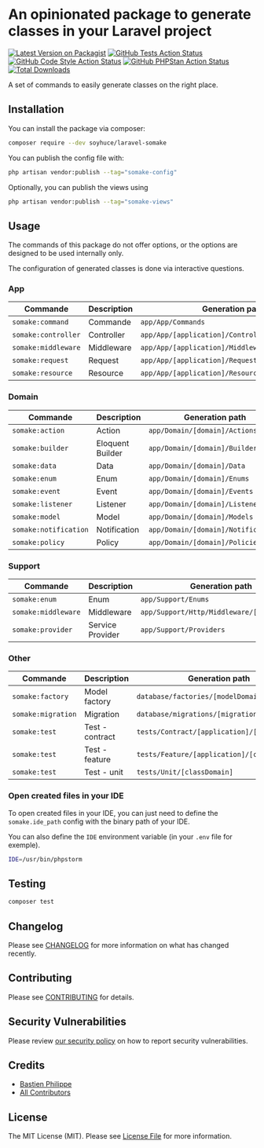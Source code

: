# An opinionated package to generate classes in your Laravel project

[![Latest Version on Packagist](https://img.shields.io/packagist/v/soyhuce/laravel-somake.svg?style=flat-square)](https://packagist.org/packages/soyhuce/laravel-somake)
[![GitHub Tests Action Status](https://img.shields.io/github/actions/workflow/status/soyhuce/laravel-somake/run-tests.yml?branch=main&label=tests&style=flat-square)](https://github.com/soyhuce/laravel-somake/actions?query=workflow%3Arun-tests+branch%3Amain)
[![GitHub Code Style Action Status](https://img.shields.io/github/actions/workflow/status/soyhuce/laravel-somake/php-cs-fixer.yml?branch=main&label=code%20style&style=flat-square)](https://github.com/soyhuce/laravel-somake/actions?query=workflow%3A"Fix+PHP+code+style+issues"+branch%3Amain)
[![GitHub PHPStan Action Status](https://img.shields.io/github/actions/workflow/status/soyhuce/laravel-somake/phpstan.yml?branch=main&label=PHPStan&style=flat-square)](https://github.com/soyhuce/laravel-somake/actions?query=workflow%3A"PHPStan"+branch%3Amain)
[![Total Downloads](https://img.shields.io/packagist/dt/soyhuce/laravel-somake.svg?style=flat-square)](https://packagist.org/packages/soyhuce/laravel-somake)

A set of commands to easily generate classes on the right place.

## Installation

You can install the package via composer:

```bash
composer require --dev soyhuce/laravel-somake
```

You can publish the config file with:

```bash
php artisan vendor:publish --tag="somake-config"
```

Optionally, you can publish the views using

```bash
php artisan vendor:publish --tag="somake-views"
```

## Usage

The commands of this package do not offer options, or the options are designed to be used internally only.

The configuration of generated classes is done via interactive questions.

### App

| Commande            | Description | Generation path                                  |
|---------------------|-------------|--------------------------------------------------|
| `somake:command`    | Commande    | `app/App/Commands`                               |
| `somake:controller` | Controller  | `app/App/[application]/Controllers/[namespace?]` |
| `somake:middleware` | Middleware  | `app/App/[application]/Middleware/[namespace?]`  |
| `somake:request`    | Request     | `app/App/[application]/Requests/[namespace?]`    |
| `somake:resource`   | Resource    | `app/App/[application]/Resources/[model domain]` |

### Domain

| Commande              | Description      | Generation path                     |
|-----------------------|------------------|-------------------------------------|
| `somake:action`       | Action           | `app/Domain/[domain]/Actions`       |
| `somake:builder`      | Eloquent Builder | `app/Domain/[domain]/Builders`      |
| `somake:data`         | Data             | `app/Domain/[domain]/Data`          |
| `somake:enum`         | Enum             | `app/Domain/[domain]/Enums`         |
| `somake:event`        | Event            | `app/Domain/[domain]/Events`        |
| `somake:listener`     | Listener         | `app/Domain/[domain]/Listeners`     |
| `somake:model`        | Model            | `app/Domain/[domain]/Models`        |
| `somake:notification` | Notification     | `app/Domain/[domain]/Notifications` |
| `somake:policy`       | Policy           | `app/Domain/[domain]/Policies`      |

### Support

| Commande            | Description      | Generation path                            |
|---------------------|------------------|--------------------------------------------|
| `somake:enum`       | Enum             | `app/Support/Enums`                        |
| `somake:middleware` | Middleware       | `app/Support/Http/Middleware/[namespace?]` |
| `somake:provider`   | Service Provider | `app/Support/Providers`                    |

### Other

| Commande           | Description     | Generation path                             |
|--------------------|-----------------|---------------------------------------------|
| `somake:factory`   | Model factory   | `database/factories/[modelDomain]`          |
| `somake:migration` | Migration       | `database/migrations/[migration]`           |
| `somake:test`      | Test - contract | `tests/Contract/[application]/[controller]` |
| `somake:test`      | Test - feature  | `tests/Feature/[application]/[controller]`  |
| `somake:test`      | Test - unit     | `tests/Unit/[classDomain]`                  |

### Open created files in your IDE

To open created files in your IDE, you can just need to define the `somake.ide_path` config with the binary path of your IDE.

You can also define the `IDE` environment variable (in your `.env` file for exemple).

```bash
IDE=/usr/bin/phpstorm
```

## Testing

```bash
composer test
```

## Changelog

Please see [CHANGELOG](CHANGELOG.md) for more information on what has changed recently.

## Contributing

Please see [CONTRIBUTING](.github/CONTRIBUTING.md) for details.

## Security Vulnerabilities

Please review [our security policy](../../security/policy) on how to report security vulnerabilities.

## Credits

- [Bastien Philippe](https://github.com/bastien-phi)
- [All Contributors](../../contributors)

## License

The MIT License (MIT). Please see [License File](LICENSE.md) for more information.
